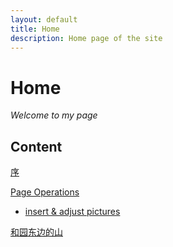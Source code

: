 ```yaml
---
layout: default
title: Home
description: Home page of the site
---
```


# Home 

*Welcome to my page*

## Content 

  [序](./preface.md)

  [Page Operations](./page-operations.md)
  
  + [insert & adjust pictures](./insert-&adjust-pictures.md)

  [和园东边的山](./out0.md)